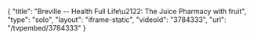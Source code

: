 {
    "title": "Breville -- Health Full Life\u2122: The Juice Pharmacy with fruit",
    "type": "solo",
    "layout": "iframe-static",
    "videoId": "3784333",
    "url": "\/tvpembed\/3784333"
}